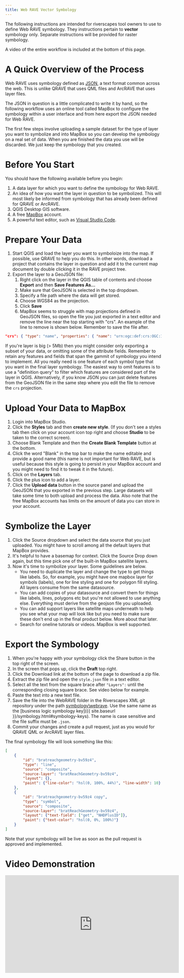 ```yaml
---
title: Web RAVE Vector Symbology
---
```


The following instructions are intended for riverscapes tool owners to use to define Web RAVE symbology. They instructions pertain to **vector** symbology only. Separate instructions will be provided for raster symbology.

A video of the entire workflow is included at the bottom of this page.

# A Quick Overview of the Process

Web RAVE uses symbology defined as [JSON](https://en.wikipedia.org/wiki/JSON), a text format common across the web. This is unlike QRAVE that uses QML files and ArcRAVE that uses layer files.

The JSON in question is a little complicated to write it by hand, so the following workflow  uses an online tool called MapBox to configure the symbology within a user interface and from here export the JSON needed for Web RAVE.

The first few steps involve uploading a sample dataset for the type of layer you want to symbolize and into MapBox so you can develop the symbology on a real set of data. When you are finished the data you use will be discarded. We just keep the symbology that you created.

# Before You Start

You should have the following available before you begin:

1. A data layer for which you want to define the symbology for Web RAVE.
1. An idea of how you want the layer in question to be symbolized. This will most likely be informed from symbology that has already been defined for QRAVE or ArcRAVE.
1. QGIS Desktop GIS software.
1. A free [MapBox](https://studio.mapbox.com) account.
1. A powerful text editor, such as [Visual Studio Code](https://code.visualstudio.com/).

# Prepare Your Data

1. Start QGIS and load the layer you want to symboloize into the map. If possible, use QRAVE to help you do this. In other words, download a project that contains the layer in question and add it to the current map document by double clicking it in the RAVE project tree.
1. Export the layer to a GeoJSON file:
    1. Right click on the layer in the QGIS table of contents and choose **Export** and then **Save Features As...**
    1. Make sure that GeoJSON is selected in the top dropdown.
    1. Specify a file path where the data will get stored.
    1. Choose WGS84 as the projection.
    1. Click **Save**
    1. MapBox seems to struggle with map projections defined in GeoJSON files, so open the file you just exported in a text editor and remove the line near the top starting with "crs". An example of the line to remove is shown below. Remember to save the file after.

```json
"crs": { "type": "name", "properties": { "name": "urn:ogc:def:crs:OGC:1.3:CRS84" } },
```

If you're layer is big (> 5Mb) then you might consider only exporting a subset of your data, or omitting some of the attribute fields. Remember to retain any features and fields that span the gammit of symbology you intend to implement. All you really need is one feature of each symbol type that you want in the final layer symbology. The easiest way to omit features is to use a "definition query" to filter which features are considered part of the layer in QGIS. Alternatively, if you know JSON you can just delete features from the GeoJSON file in the same step where you edit the file to remove the `crs` projection.

# Upload Your Data to MapBox

1. Login into MapBox Studio.
1. Click the **Styles** tab and then **create new style**. (If you don't see a styles tab then click on your account icon top right and choose **Studio** to be taken to the correct screen).
1. Choose Blank Template and then the **Create Blank Template** button at the bottom.
1. Click the word "Blank" in the top bar to make the name editable and provide a good name (this name is not important for Web RAVE, but is useful because this style is going to persist in your MapBox account and you might need to find it to tweak it in the future).
1. Click on the **Layers** tab.
1. Click the plus icon to add a layer.
1. Click the **Upload data** button in the source panel and upload the GeoJSON that you exported in the previous step. Large datasets will take some time to both upload and process the data. Also note that the free MapBox accounts has limits on the amount of data you can store in your account.

# Symbolize the Layer

1. Click the Source dropdown and select the data source that you just uploaded. You might have to scroll among all the default layers that MapBox provides.
1. It's helpful to have a basemap for context. Click the Source Drop down again, but this time pick one of the built-in MapBox satellite layers.
1. Now it's time to symbolize your layer. Some guidelines are below. 
    - You need to duplicate the layer and change the type to get things like labels. So, for example, you might have one mapbox layer for symbols (labels), one for line styling and one for polygon fill styling. All layers consume from the same datasource.
    - You can add copies of your datasource and convert them for things like labels, lines, polygons etc but you're not allowed to use anything else. Everything must derive from the geojson file you uploaded.
    - You can add support layers like satellite maps underneath to help you see what your map will look like but you need to make sure these don't end up in the final product below. More about that later.
    - Search for oneline tutorals or videos. MapBox is well supported.

# Export the Symbology

1. When you're happy with your symbology click the Share button in the top right of the screen.
1. In the screen that pops up, click the **Draft** top right.
1. Click the Download link at the bottom of the page to download a zip file.
1. Extract the zip file and open the `style.json` file in a text editor.
1. Select all the text from the square brace after `"Layers":` until the corresponding closing square brace. See video below for example.
1. Paste the text into a new text file.
1. Save the file into the WebRAVE folder in the Riverscapes XML git repository under the path [symbology\webrave](https://github.com/Riverscapes/RiverscapesXML/tree/master/Symbology). Use the same name as the [business logic symbology key]({{ site.baseurl }}/symbology.html#symbology-keys). The name is case sensitive and the file suffix must be `.json`.
1. Commit your changes and create a pull request, just as you would for QRAVE QML or ArcRAVE layer files.

The final symbology file will look something like this:

```json
[
	{
        "id": "bratreachgeometry-bv59z4",
        "type": "line",
        "source": "composite",
        "source-layer": "bratReachGeometry-bv59z4",
        "layout": {},
        "paint": {"line-color": "hsl(0, 100%, 44%)", "line-width": 10}
    },
    {
        "id": "bratreachgeometry-bv59z4 copy",
        "type": "symbol",
        "source": "composite",
        "source-layer": "bratReachGeometry-bv59z4",
        "layout": {"text-field": ["get", "NHDPlusID"]},
        "paint": {"text-color": "hsl(0, 0%, 100%)"}
    }
]
```

Note that your symbology will be live as soon as the pull request is approved and implemented.

# Video Demonstration

<div class="responsive-embed">
<iframe width="560" height="315" src="https://www.youtube.com/embed/vIFQJlEIgpc" frameborder="0" allow="autoplay; encrypted-media" allowfullscreen></iframe>
</div>
